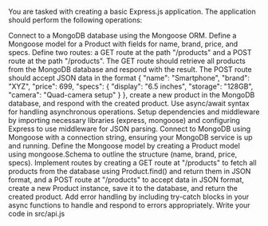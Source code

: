 You are tasked with creating a basic Express.js application. The application should perform the following operations:

Connect to a MongoDB database using the Mongoose ORM.
Define a Mongoose model for a Product with fields for name, brand, price, and specs.
Define two routes: a GET route at the path "/products" and a POST route at the path "/products".
The GET route should retrieve all products from the MongoDB database and respond with the result.
The POST route should accept JSON data in the format { "name": "Smartphone", "brand": "XYZ", "price": 699, "specs": { "display": "6.5 inches", "storage": "128GB", "camera": "Quad-camera setup" } }, create a new product in the MongoDB database, and respond with the created product.
Use async/await syntax for handling asynchronous operations.
Setup dependencies and middleware by importing necessary libraries (express, mongoose) and configuring Express to use middleware for JSON parsing. Connect to MongoDB using Mongoose with a connection string, ensuring your MongoDB service is up and running. Define the Mongoose model by creating a Product model using mongoose.Schema to outline the structure (name, brand, price, specs). Implement routes by creating a GET route at "/products" to fetch all products from the database using Product.find() and return them in JSON format, and a POST route at "/products" to accept data in JSON format, create a new Product instance, save it to the database, and return the created product. Add error handling by including try-catch blocks in your async functions to handle and respond to errors appropriately.
Write your code in src/api.js